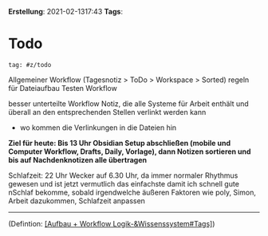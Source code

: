 **Erstellung**: 2021-02-1317:43
**Tags**:

# Todo

````query
tag: #z/todo 
````
 
Allgemeiner Workflow (Tagesnotiz > ToDo > Workspace > Sorted)
regeln für Dateiaufbau
Testen Workflow

besser unterteilte Workflow Notiz, die alle Systeme für Arbeit enthält und überall an den entsprechenden Stellen verlinkt werden kann
- wo kommen die Verlinkungen in die Dateien hin


**Ziel für heute: Bis 13 Uhr Obsidian Setup abschließen (mobile und Computer Workflow, Drafts, Daily, Vorlage), dann Notizen sortieren und bis auf Nachdenknotizen alle übertragen** 

Schlafzeit: 22 Uhr Wecker auf 6.30 Uhr, da immer normaler Rhythmus gewesen und ist jetzt vermutlich das einfachste damit ich schnell gute nSchlaf bekomme, sobald irgendwelche äußeren Faktoren wie poly, Simon, Arbeit dazukommen, Schlafzeit anpassen

---

(Defintion: [[Aufbau + Workflow Logik-&Wissenssystem#Tags]]( #v/def))
